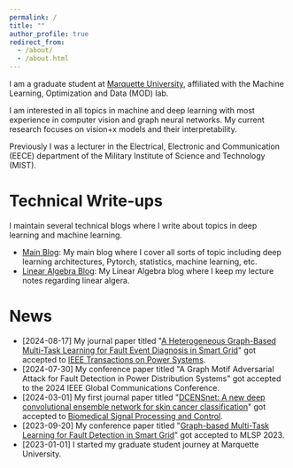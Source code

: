 ```yaml
---
permalink: /
title: ""
author_profile: true
redirect_from: 
  - /about/
  - /about.html
---
```


I am a graduate student at [Marquette University](https://www.marquette.edu/), affiliated with the Machine Learning, Optimization and Data (MOD) lab.

I am interested in all topics in machine and deep learning with most experience in computer vision and graph neural networks. My current research focuses on vision+x models and their interpretability.

Previously I was a lecturer in the Electrical, Electronic and Communication (EECE) department of the Military Institute of Science and Technology (MIST).

# Technical Write-ups
I maintain several technical blogs where I write about topics in deep learning and machine learning.

- [Main Blog](https://dibalokechanda.github.io/): My main blog where I cover all sorts of topic including deep learning architectures, Pytorch, statistics, machine learning, etc.
- [Linear Algebra Blog](https://dibalokechanda.github.io/Linear-Algebra/): My Linear Algebra blog where I keep my lecture notes regarding linear algera.

# News 
- [2024-08-17] My journal paper titled "[A Heterogeneous Graph-Based Multi-Task Learning for Fault Event Diagnosis in Smart Grid](https://ieeexplore.ieee.org/document/10643407)" got accepted to [IEEE Transactions on Power Systems](https://ieeexplore.ieee.org/xpl/RecentIssue.jsp?punumber=59).
- [2024-07-30] My conference paper titled "A Graph Motif Adversarial Attack for Fault Detection in Power Distribution Systems" got accepted to the 2024 IEEE Global Communications Conference. 
- [2024-03-01] My first journal paper titled "[DCENSnet: A new deep convolutional ensemble network for skin cancer classification](https://www.sciencedirect.com/science/article/pii/S1746809423011904)" got accepted to [Biomedical Signal Processing and Control](https://www.sciencedirect.com/journal/biomedical-signal-processing-and-control).
- [2023-09-20] My conference paper titled "[Graph-based Multi-Task Learning for Fault Detection in Smart Grid](https://graph-based-mtl-fault-detection.github.io/)" got accepted to MLSP 2023.
- [2023-01-01] I started my graduate student journey at Marquette University.

